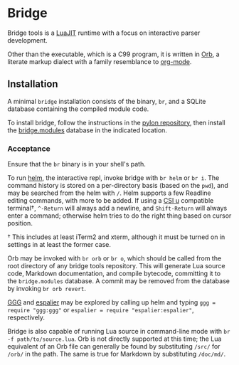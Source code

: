 # Bridge


Bridge tools is a [LuaJIT](luajit.org) runtime with a focus on interactive parser development.

Other than the executable, which is a C99 program, it is written in [Orb](https://gitlab.special-circumstanc.es/bridge-tools/orb), a literate markup dialect with a family resemblance to [org-mode](orgmode.orb).


## Installation

A minimal `bridge` installation consists of the binary, `br`, and a SQLite database containing the compiled
module code.

To install bridge, follow the instructions in the [pylon repository](https://gitlab.special-circumstanc.es/bridge-tools/pylon/blob/master/README.md), then install the [bridge.modules](https://gitlab.special-circumstanc.es/bridge-tools/bridge.modules) database in the indicated location.


### Acceptance

Ensure that the `br` binary is in your shell's path.

To run [helm](https://gitlab.special-circumstanc.es/bridge-tools/helm), the interactive repl, invoke bridge with `br helm` or `br i`.  The command history is stored on a per-directory basis (based on the `pwd`), and
may be searched from the helm with `/`.  Helm supports a few Readline editing commands, with more to be added.  If using a [CSI u](http://www.leonerd.org.uk/hacks/fixterms/) compatible terminal†, `^-Return` will always add a newline, and `Shift-Return` will always enter a command; otherwise helm tries to do the right thing based on cursor position.

† This includes at least iTerm2 and xterm, although it must be turned on in settings in at least the former case.

Orb may be invoked with `br orb` or `br o`, which should be called from the root directory of any bridge tools repository.  This will generate Lua source code, Markdown documentation, and compile bytecode, committing it to the `bridge.modules` database.  A commit may be removed from the database by invoking `br orb revert`.

[GGG](https://gitlab.special-circumstanc.es/bridge-tools/ggg) and [espalier](https://gitlab.special-circumstanc.es/bridge-tools/espalier) may be explored by calling up helm and typing `ggg = require "ggg:ggg"` or `espalier = require "espalier:espalier"`, respectively.

Bridge is also capable of running Lua source in command-line mode with `br -f path/to/source.lua`.  Orb is not directly supported at this time; the Lua equivalent of an Orb file can generally be found by substituting `/src/` for `/orb/` in the path.  The same is true for Markdown by substituting `/doc/md/`.